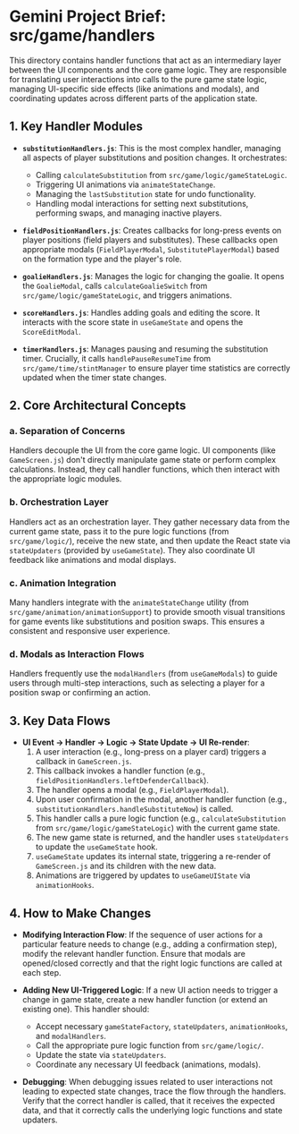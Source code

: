 # Gemini Project Brief: src/game/handlers

This directory contains handler functions that act as an intermediary layer between the UI components and the core game logic. They are responsible for translating user interactions into calls to the pure game state logic, managing UI-specific side effects (like animations and modals), and coordinating updates across different parts of the application state.

## 1. Key Handler Modules

- **`substitutionHandlers.js`**: This is the most complex handler, managing all aspects of player substitutions and position changes. It orchestrates:
  - Calling `calculateSubstitution` from `src/game/logic/gameStateLogic`.
  - Triggering UI animations via `animateStateChange`.
  - Managing the `lastSubstitution` state for undo functionality.
  - Handling modal interactions for setting next substitutions, performing swaps, and managing inactive players.

- **`fieldPositionHandlers.js`**: Creates callbacks for long-press events on player positions (field players and substitutes). These callbacks open appropriate modals (`FieldPlayerModal`, `SubstitutePlayerModal`) based on the formation type and the player's role.

- **`goalieHandlers.js`**: Manages the logic for changing the goalie. It opens the `GoalieModal`, calls `calculateGoalieSwitch` from `src/game/logic/gameStateLogic`, and triggers animations.

- **`scoreHandlers.js`**: Handles adding goals and editing the score. It interacts with the score state in `useGameState` and opens the `ScoreEditModal`.

- **`timerHandlers.js`**: Manages pausing and resuming the substitution timer. Crucially, it calls `handlePauseResumeTime` from `src/game/time/stintManager` to ensure player time statistics are correctly updated when the timer state changes.

## 2. Core Architectural Concepts

### a. Separation of Concerns
Handlers decouple the UI from the core game logic. UI components (like `GameScreen.js`) don't directly manipulate game state or perform complex calculations. Instead, they call handler functions, which then interact with the appropriate logic modules.

### b. Orchestration Layer
Handlers act as an orchestration layer. They gather necessary data from the current game state, pass it to the pure logic functions (from `src/game/logic/`), receive the new state, and then update the React state via `stateUpdaters` (provided by `useGameState`). They also coordinate UI feedback like animations and modal displays.

### c. Animation Integration
Many handlers integrate with the `animateStateChange` utility (from `src/game/animation/animationSupport`) to provide smooth visual transitions for game events like substitutions and position swaps. This ensures a consistent and responsive user experience.

### d. Modals as Interaction Flows
Handlers frequently use the `modalHandlers` (from `useGameModals`) to guide users through multi-step interactions, such as selecting a player for a position swap or confirming an action.

## 3. Key Data Flows

- **UI Event -> Handler -> Logic -> State Update -> UI Re-render**:
  1.  A user interaction (e.g., long-press on a player card) triggers a callback in `GameScreen.js`.
  2.  This callback invokes a handler function (e.g., `fieldPositionHandlers.leftDefenderCallback`).
  3.  The handler opens a modal (e.g., `FieldPlayerModal`).
  4.  Upon user confirmation in the modal, another handler function (e.g., `substitutionHandlers.handleSubstituteNow`) is called.
  5.  This handler calls a pure logic function (e.g., `calculateSubstitution` from `src/game/logic/gameStateLogic`) with the current game state.
  6.  The new game state is returned, and the handler uses `stateUpdaters` to update the `useGameState` hook.
  7.  `useGameState` updates its internal state, triggering a re-render of `GameScreen.js` and its children with the new data.
  8.  Animations are triggered by updates to `useGameUIState` via `animationHooks`.

## 4. How to Make Changes

- **Modifying Interaction Flow**: If the sequence of user actions for a particular feature needs to change (e.g., adding a confirmation step), modify the relevant handler function. Ensure that modals are opened/closed correctly and that the right logic functions are called at each step.

- **Adding New UI-Triggered Logic**: If a new UI action needs to trigger a change in game state, create a new handler function (or extend an existing one). This handler should:
  - Accept necessary `gameStateFactory`, `stateUpdaters`, `animationHooks`, and `modalHandlers`.
  - Call the appropriate pure logic function from `src/game/logic/`.
  - Update the state via `stateUpdaters`.
  - Coordinate any necessary UI feedback (animations, modals).

- **Debugging**: When debugging issues related to user interactions not leading to expected state changes, trace the flow through the handlers. Verify that the correct handler is called, that it receives the expected data, and that it correctly calls the underlying logic functions and state updaters.